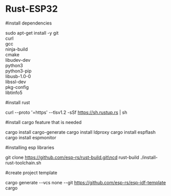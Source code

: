 # Rust-ESP32



#install dependencies

sudo apt-get install -y git \
  curl \
  gcc \
  ninja-build \
  cmake \
  libudev-dev \
  python3 \
  python3-pip \
  libusb-1.0-0 \
  libssl-dev \
  pkg-config \
  libtinfo5 
 
#install rust

curl --proto '=https' --tlsv1.2 -sSf https://sh.rustup.rs | sh
 
#install cargo feature that is needed

cargo install cargo-generate
cargo install ldproxy
cargo install espflash
cargo install espmonitor

#installing esp libraries

git clone https://github.com/esp-rs/rust-build.git\ncd rust-build
./install-rust-toolchain.sh

#create project template

cargo generate --vcs none --git https://github.com/esp-rs/esp-idf-template cargo



